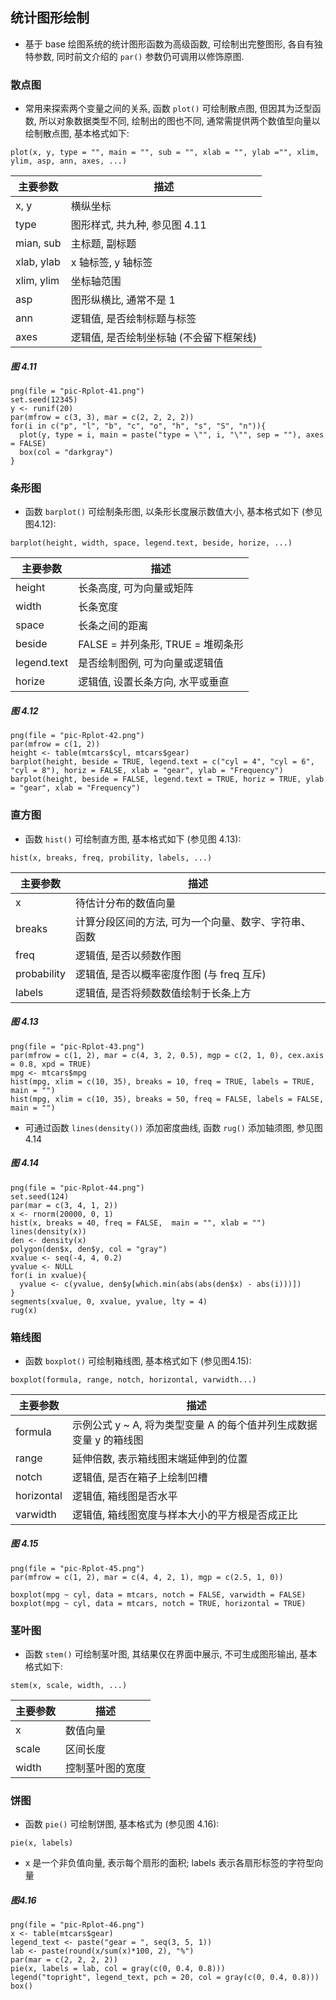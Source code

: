 ## 统计图形绘制

- 基于 base 绘图系统的统计图形函数为高级函数, 可绘制出完整图形, 各自有独特参数, 同时前文介绍的 `par()` 参数仍可调用以修饰原图.

### 散点图

- 常用来探索两个变量之间的关系, 函数 `plot()` 可绘制散点图, 但因其为泛型函数, 所以对象数据类型不同, 绘制出的图也不同, 通常需提供两个数值型向量以绘制散点图, 基本格式如下: 

```
plot(x, y, type = "", main = "", sub = "", xlab = "", ylab ="", xlim, ylim, asp, ann, axes, ...)
```
主要参数   | 描述
---------- | --------
x, y       | 横纵坐标
type       | 图形样式, 共九种, 参见图 4.11
mian, sub  | 主标题, 副标题
xlab, ylab | x 轴标签, y 轴标签
xlim, ylim | 坐标轴范围
asp        | 图形纵横比, 通常不是 1
ann        | 逻辑值, 是否绘制标题与标签
axes       | 逻辑值, 是否绘制坐标轴 (不会留下框架线)

##### 图 4.11
```{r}
png(file = "pic-Rplot-41.png")
set.seed(12345)
y <- runif(20)
par(mfrow = c(3, 3), mar = c(2, 2, 2, 2))
for(i in c("p", "l", "b", "c", "o", "h", "s", "S", "n")){
  plot(y, type = i, main = paste("type = \"", i, "\"", sep = ""), axes = FALSE)
  box(col = "darkgray")
}
```

### 条形图

- 函数 `barplot()` 可绘制条形图, 以条形长度展示数值大小, 基本格式如下 (参见图4.12):

```
barplot(height, width, space, legend.text, beside, horize, ...)
```
主要参数   | 描述
---------- | -------------
height     | 长条高度, 可为向量或矩阵
width      | 长条宽度
space      | 长条之间的距离
beside     | FALSE = 并列条形, TRUE = 堆砌条形
legend.text| 是否绘制图例, 可为向量或逻辑值
horize     | 逻辑值, 设置长条方向, 水平或垂直

##### 图 4.12

```{r}
png(file = "pic-Rplot-42.png")
par(mfrow = c(1, 2))
height <- table(mtcars$cyl, mtcars$gear)
barplot(height, beside = TRUE, legend.text = c("cyl = 4", "cyl = 6", "cyl = 8"), horiz = FALSE, xlab = "gear", ylab = "Frequency")
barplot(height, beside = FALSE, legend.text = TRUE, horiz = TRUE, ylab = "gear", xlab = "Frequency")
```

### 直方图

- 函数 `hist()` 可绘制直方图, 基本格式如下 (参见图 4.13): 

```
hist(x, breaks, freq, probility, labels, ...)
```
主要参数   | 描述
---------- | -------------
x          | 待估计分布的数值向量
breaks     | 计算分段区间的方法, 可为一个向量、数字、字符串、函数
freq       | 逻辑值, 是否以频数作图
probability| 逻辑值, 是否以概率密度作图 (与 freq 互斥)
labels     | 逻辑值, 是否将频数数值绘制于长条上方

##### 图 4.13

```{r}
png(file = "pic-Rplot-43.png")
par(mfrow = c(1, 2), mar = c(4, 3, 2, 0.5), mgp = c(2, 1, 0), cex.axis = 0.8, xpd = TRUE)
mpg <- mtcars$mpg
hist(mpg, xlim = c(10, 35), breaks = 10, freq = TRUE, labels = TRUE, main = "")
hist(mpg, xlim = c(10, 35), breaks = 50, freq = FALSE, labels = FALSE, main = "")
```

- 可通过函数 `lines(density())` 添加密度曲线, 函数 `rug()` 添加轴须图, 参见图4.14

##### 图 4.14

```{r}
png(file = "pic-Rplot-44.png")
set.seed(124)
par(mar = c(3, 4, 1, 2))
x <- rnorm(20000, 0, 1)
hist(x, breaks = 40, freq = FALSE,  main = "", xlab = "")
lines(density(x))
den <- density(x)
polygon(den$x, den$y, col = "gray")
xvalue <- seq(-4, 4, 0.2)
yvalue <- NULL
for(i in xvalue){
  yvalue <- c(yvalue, den$y[which.min(abs(abs(den$x) - abs(i)))])
}
segments(xvalue, 0, xvalue, yvalue, lty = 4)
rug(x)
```

### 箱线图

- 函数 `boxplot()` 可绘制箱线图, 基本格式如下 (参见图4.15):

```
boxplot(formula, range, notch, horizontal, varwidth...)
```
主要参数   | 描述
---------- | -------------
formula    | 示例公式 y ~ A, 将为类型变量 A 的每个值并列生成数据变量 y 的箱线图
range      | 延伸倍数, 表示箱线图末端延伸到的位置
notch      | 逻辑值, 是否在箱子上绘制凹槽
horizontal | 逻辑值, 箱线图是否水平
varwidth   | 逻辑值, 箱线图宽度与样本大小的平方根是否成正比

##### 图 4.15

```{r}
png(file = "pic-Rplot-45.png")
par(mfrow = c(1, 2), mar = c(4, 4, 2, 1), mgp = c(2.5, 1, 0))

boxplot(mpg ~ cyl, data = mtcars, notch = FALSE, varwidth = FALSE)
boxplot(mpg ~ cyl, data = mtcars, notch = TRUE, horizontal = TRUE)
```

### 茎叶图

- 函数 `stem()` 可绘制茎叶图, 其结果仅在界面中展示, 不可生成图形输出, 基本格式如下:  

```
stem(x, scale, width, ...)

```
主要参数   | 描述
---------- | -------------
x          | 数值向量
scale      | 区间长度
width      | 控制茎叶图的宽度

### 饼图

- 函数 `pie()` 可绘制饼图, 基本格式为 (参见图 4.16):

```
pie(x, labels)
```
- x 是一个非负值向量, 表示每个扇形的面积; labels 表示各扇形标签的字符型向量

##### 图4.16

```{r}
png(file = "pic-Rplot-46.png")
x <- table(mtcars$gear)
legend_text <- paste("gear = ", seq(3, 5, 1))
lab <- paste(round(x/sum(x)*100, 2), "%")
par(mar = c(2, 2, 2, 2))
pie(x, labels = lab, col = gray(c(0, 0.4, 0.8)))
legend("topright", legend_text, pch = 20, col = gray(c(0, 0.4, 0.8)))
box()
```








